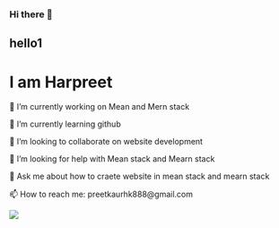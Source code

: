 ### Hi there 👋
 
<html>
<head>
  <link rel="stylesheet" href="styles.css">
</head>
  
<body>

<h2 id="demo">hello1</h2>
    <h1>
        I am Harpreet 
    </h1>
    <div class="container">
     <p>🔭 I’m currently working on Mean and Mern stack</p>
 <p> 🌱 I’m currently learning github</p>
<p>👯 I’m looking to collaborate on website development </p>                                        
<p>🤔 I’m looking for help with Mean stack and Mearn stack</p>
<p>💬 Ask me about how to craete website in mean stack and mearn stack</p> 
<p>📫 How to reach me: preetkaurhk888@gmail.com<p>
<img class="align-bottom" src="https://www.elegantthemes.com/blog/wp-content/uploads/2018/12/top11.png">

  </div>
   
</body>
  
</html>


<!--
**Harpreetkaur028/Harpreetkaur028** is a ✨ _special_ ✨ repository because its `README.md` (this file) appears on your GitHub profile.   

Here are some ideas to get you started:                                         
-->
<!-- - 🔭 I’m currently working on Mean and Mern stack
- 🌱 I’m currently learning github
- 👯 I’m looking to collaborate on website development                                         
- 🤔 I’m looking for help with Mean stack and Mearn stack
- 💬 Ask me about how to craete website in mean stack and mearn stack 
- 📫 How to reach me: preetkaurhk888@gmail.com
 -->

